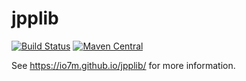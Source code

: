 jpplib
===

[![Build Status](https://travis-ci.org/io7m/jpplib.svg?branch=master)](https://travis-ci.org/io7m/jpplib)
[![Maven Central](https://maven-badges.herokuapp.com/maven-central/com.io7m.jpplib/io7m-jpplib/badge.png)](https://maven-badges.herokuapp.com/maven-central/com.io7m.jpplib/io7m-jpplib)

See https://io7m.github.io/jpplib/ for more information.
